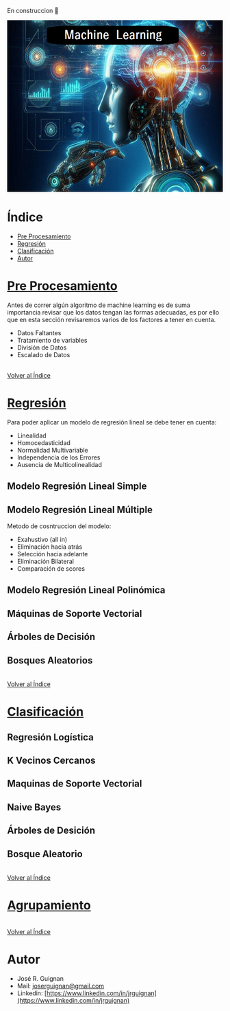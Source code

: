 En construccion 🚧
<p align="center">
<img src="images/banner.png"  height=400>
</p>

# Índice

* [Pre Procesamiento](#Pre-Procesamiento) 
* [Regresión](#Regresión) 
* [Clasificación](#Clasificación) 
* [Autor](#Autor)

# [Pre Procesamiento](https://github.com/jrguignan/Machine_Learning/tree/main/Pre_Procesamiento)

Antes de correr algún algoritmo de machine learning es de suma importancia revisar que los datos tengan las formas adecuadas, es por ello que en esta sección revisaremos varios de los factores a tener en cuenta.

- Datos Faltantes
- Tratamiento de variables
- División de Datos
- Escalado de Datos


<br>[Volver al Índice](#Índice)

# [Regresión](https://github.com/jrguignan/Machine_Learning/tree/main/Regresion)

Para poder aplicar un modelo de regresión lineal se debe tener en cuenta:
- Linealidad
- Homocedasticidad
- Normalidad Multivariable
- Independencia de los Errores
- Ausencia de Multicolinealidad


## Modelo Regresión Lineal Simple

## Modelo Regresión Lineal Múltiple

Metodo de cosntruccion del modelo:
- Exahustivo (all in)
- Eliminación hacia atrás
- Selección hacia adelante
- Eliminación Bilateral
- Comparación de scores

## Modelo Regresión Lineal Polinómica

## Máquinas de Soporte Vectorial

## Árboles de Decisión

## Bosques Aleatorios

<br>[Volver al Índice](#Índice)

# [Clasificación](https://github.com/jrguignan/Machine_Learning/tree/main/Clasificacion)

## Regresión Logística

## K Vecinos Cercanos

## Maquinas de Soporte Vectorial

## Naive Bayes

## Árboles de Desición

## Bosque Aleatorio

<br>[Volver al Índice](#Índice)

# [Agrupamiento](https://github.com/jrguignan/Machine_Learning/tree/main/Agrupamiento)


<br>[Volver al Índice](#Índice)

# Autor

- José R. Guignan
- Mail: joserguignan@gmail.com
- Linkedin: [https://www.linkedin.com/in/jrguignan](https://www.linkedin.com/in/jrguignan)
